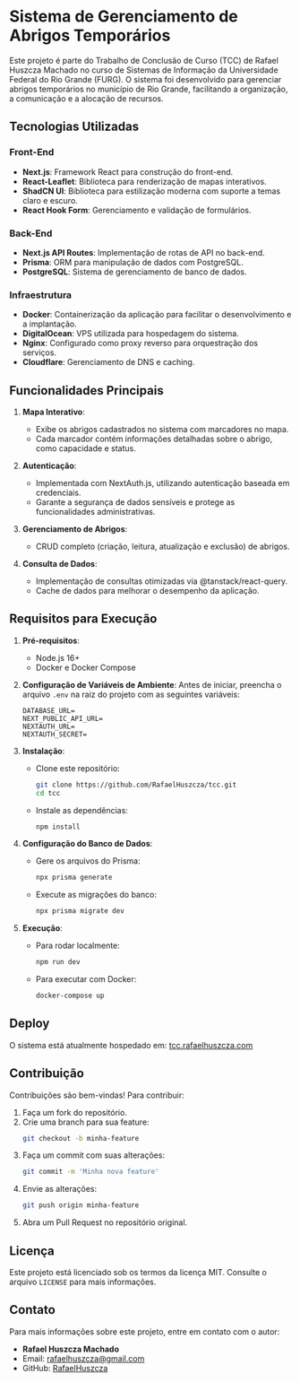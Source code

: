 # Sistema de Gerenciamento de Abrigos Temporários

Este projeto é parte do Trabalho de Conclusão de Curso (TCC) de Rafael Huszcza Machado no curso de Sistemas de Informação da Universidade Federal do Rio Grande (FURG). O sistema foi desenvolvido para gerenciar abrigos temporários no município de Rio Grande, facilitando a organização, a comunicação e a alocação de recursos.

## Tecnologias Utilizadas

### Front-End

- **Next.js**: Framework React para construção do front-end.
- **React-Leaflet**: Biblioteca para renderização de mapas interativos.
- **ShadCN UI**: Biblioteca para estilização moderna com suporte a temas claro e escuro.
- **React Hook Form**: Gerenciamento e validação de formulários.

### Back-End

- **Next.js API Routes**: Implementação de rotas de API no back-end.
- **Prisma**: ORM para manipulação de dados com PostgreSQL.
- **PostgreSQL**: Sistema de gerenciamento de banco de dados.

### Infraestrutura

- **Docker**: Containerização da aplicação para facilitar o desenvolvimento e a implantação.
- **DigitalOcean**: VPS utilizada para hospedagem do sistema.
- **Nginx**: Configurado como proxy reverso para orquestração dos serviços.
- **Cloudflare**: Gerenciamento de DNS e caching.

## Funcionalidades Principais

1. **Mapa Interativo**:

   - Exibe os abrigos cadastrados no sistema com marcadores no mapa.
   - Cada marcador contém informações detalhadas sobre o abrigo, como capacidade e status.

2. **Autenticação**:

   - Implementada com NextAuth.js, utilizando autenticação baseada em credenciais.
   - Garante a segurança de dados sensíveis e protege as funcionalidades administrativas.

3. **Gerenciamento de Abrigos**:

   - CRUD completo (criação, leitura, atualização e exclusão) de abrigos.

4. **Consulta de Dados**:
   - Implementação de consultas otimizadas via @tanstack/react-query.
   - Cache de dados para melhorar o desempenho da aplicação.

## Requisitos para Execução

1. **Pré-requisitos**:

   - Node.js 16+
   - Docker e Docker Compose

2. **Configuração de Variáveis de Ambiente**:
   Antes de iniciar, preencha o arquivo `.env` na raiz do projeto com as seguintes variáveis:

   ```env
   DATABASE_URL=
   NEXT_PUBLIC_API_URL=
   NEXTAUTH_URL=
   NEXTAUTH_SECRET=
   ```

3. **Instalação**:

   - Clone este repositório:
     ```bash
     git clone https://github.com/RafaelHuszcza/tcc.git
     cd tcc
     ```
   - Instale as dependências:
     ```bash
     npm install
     ```

4. **Configuração do Banco de Dados**:

   - Gere os arquivos do Prisma:
     ```bash
     npx prisma generate
     ```
   - Execute as migrações do banco:
     ```bash
     npx prisma migrate dev
     ```

5. **Execução**:
   - Para rodar localmente:
     ```bash
     npm run dev
     ```
   - Para executar com Docker:
     ```bash
     docker-compose up
     ```

## Deploy

O sistema está atualmente hospedado em: [tcc.rafaelhuszcza.com](https://tcc.rafaelhuszcza.com)

## Contribuição

Contribuições são bem-vindas! Para contribuir:

1. Faça um fork do repositório.
2. Crie uma branch para sua feature:
   ```bash
   git checkout -b minha-feature
   ```
3. Faça um commit com suas alterações:
   ```bash
   git commit -m 'Minha nova feature'
   ```
4. Envie as alterações:
   ```bash
   git push origin minha-feature
   ```
5. Abra um Pull Request no repositório original.

## Licença

Este projeto está licenciado sob os termos da licença MIT. Consulte o arquivo `LICENSE` para mais informações.

## Contato

Para mais informações sobre este projeto, entre em contato com o autor:

- **Rafael Huszcza Machado**
- Email: [rafaelhuszcza@gmail.com](mailto:rafaelhuszcza@gmail.com)
- GitHub: [RafaelHuszcza](https://github.com/RafaelHuszcza)
